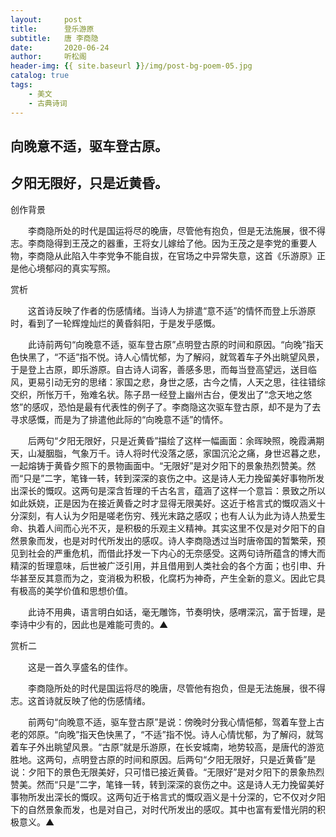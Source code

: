 ```yaml
---
layout:     post
title:      登乐游原
subtitle:   唐 李商隐
date:       2020-06-24
author:     听松阁
header-img: {{ site.baseurl }}/img/post-bg-poem-05.jpg
catalog: true
tags:
    - 美文
    - 古典诗词
---
```


## 向晚意不适，驱车登古原。
## 夕阳无限好，只是近黄昏。



创作背景



　　李商隐所处的时代是国运将尽的晚唐，尽管他有抱负，但是无法施展，很不得志。李商隐得到王茂之的器重，王将女儿嫁给了他。因为王茂之是李党的重要人物，李商隐从此陷入牛李党争不能自拔，在官场之中异常失意，这首《乐游原》正是他心境郁闷的真实写照。



赏析



　　这首诗反映了作者的伤感情绪。当诗人为排遣“意不适”的情怀而登上乐游原时，看到了一轮辉煌灿烂的黄昏斜阳，于是发乎感慨。



　　此诗前两句“向晚意不适，驱车登古原”点明登古原的时间和原因。“向晚”指天色快黑了，“不适”指不悦。诗人心情忧郁，为了解闷，就驾着车子外出眺望风景，于是登上古原，即乐游原。自古诗人词客，善感多思，而每当登高望远，送目临风，更易引动无穷的思绪：家国之悲，身世之感，古今之情，人天之思，往往错综交织，所怅万千，殆难名状。陈子昂一经登上幽州古台，便发出了“念天地之悠悠”的感叹，恐怕是最有代表性的例子了。李商隐这次驱车登古原，却不是为了去寻求感慨，而是为了排遣他此际的“向晚意不适”的情怀。



　　后两句“夕阳无限好，只是近黄昏”描绘了这样一幅画面：余晖映照，晚霞满期天，山凝胭脂，气象万千。诗人将时代没落之感，家国沉沦之痛，身世迟暮之悲，一起熔铸于黄昏夕照下的景物画面中。“无限好”是对夕阳下的景象热烈赞美。然而“只是”二字，笔锋一转，转到深深的哀伤之中。这是诗人无力挽留美好事物所发出深长的慨叹。这两句是深含哲理的千古名言，蕴涵了这样一个意旨：景致之所以如此妖娆，正是因为在接近黄昏之时才显得无限美好。这近于格言式的慨叹涵义十分深刻，有人认为夕阳是嗟老伤穷、残光末路之感叹；也有人认为此为诗人热爱生命、执着人间而心光不灭，是积极的乐观主义精神。其实这里不仅是对夕阳下的自然景象而发，也是对时代所发出的感叹。诗人李商隐透过当时唐帝国的暂繁荣，预见到社会的严重危机，而借此抒发一下内心的无奈感受。这两句诗所蕴含的博大而精深的哲理意味，后世被广泛引用，并且借用到人类社会的各个方面；也引申、升华甚至反其意而为之，变消极为积极，化腐朽为神奇，产生全新的意义。因此它具有极高的美学价值和思想价值。



　　此诗不用典，语言明白如话，毫无雕饰，节奏明快，感喟深沉，富于哲理，是李诗中少有的，因此也是难能可贵的。▲



赏析二



　　这是一首久享盛名的佳作。



　　李商隐所处的时代是国运将尽的晚唐，尽管他有抱负，但是无法施展，很不得志。这首诗就反映了他的伤感情绪。



　　前两句“向晚意不适，驱车登古原”是说：傍晚时分我心情悒郁，驾着车登上古老的郊原。“向晚”指天色快黑了，“不适”指不悦。诗人心情忧郁，为了解闷，就驾着车子外出眺望风景。“古原”就是乐游原，在长安城南，地势较高，是唐代的游览胜地。这两句，点明登古原的时间和原因。后两句“夕阳无限好，只是近黄昏”是说：夕阳下的景色无限美好，只可惜已接近黄昏。“无限好”是对夕阳下的景象热烈赞美。然而“只是”二字，笔锋一转，转到深深的哀伤之中。这是诗人无力挽留美好事物所发出深长的慨叹。这两句近于格言式的慨叹涵义是十分深的，它不仅对夕阳下的自然景象而发，也是对自己，对时代所发出的感叹。其中也富有爱惜光阴的积极意义。▲

